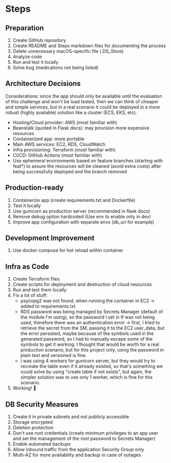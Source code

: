 # Steps

## Preparation

1. Create GitHub repository
2. Create README and Steps markdown files for documenting the process
3. Delete unnecessary macOS-specific file (.DS_Store)
4. Analyze code
5. Run and test it locally
6. Solve bug (medications not being listed)

## Architecture Decisions

Considerations: since the app should only be available until the evaluation of this challenge and won't be load tested, then we can think of cheaper and simple services, but in a real scenario it could be deployed in a more robust (highly available) solution like a cluster (ECS, EKS, etc).

- Hosting/Cloud provider: AWS (most familiar with)
- Beanstalk (quoted in Flask docs): may provision more expensive resources
- Containerized app: more portable
- Main AWS services: EC2, RDS, CloudWatch
- Infra provisioning: Terraform (most familiar with)
- CI/CD: GitHub Actions (most familiar with)
- Use ephemeral environments based on feature branches (starting with feat*) to assure the resources will be cleaned (avoid extra costs) after being successfully deployed and the branch removed

## Production-ready

1. Containerize app (create requirements.txt and Dockerfile)
2. Test it locally
3. Use gunicorn as production server (recommended in flask docs)
4. Remove debug option hardcoded (Use env to enable only in dev)
5. Improve app configuration with separate envs (db_uri for example)

## Development Improvement

1. Use docker compose for hot reload within container

## Infra as Code

1. Create Terraform files
2. Create scripts for deployment and destruction of cloud resources
3. Run and test them locally
4. Fix a lot of stuff:
    - psycopg2 was not found, when running the container in EC2 -> added to requirements.txt
    - RDS password was being managed by Secrets Manager (default of the module I'm using), so the password I set in tf was not being used, therefore there was an authentication error -> first, I tried to retrieve the secret from the SM, passing it to the EC2 user_data, but the error persisted, maybe because of the symbols used in the generated password, so I had to manually escape some of the symbols to get it working. I thought that would be worth for a real production scenario, but for this project only, using the password in plain text and versioned is fine.
    - I was using 4 workers for gunicorn server, but they would try to recreate the table even if it already existed, so that's something we could solve by using "create table if not exists", but again, the simpler solution was to use only 1 worker, which is fine for this scenario.
5. Working! :tada:

## DB Security Measures

1. Create it in private subnets and not publicly accessible
2. Storage encrypted
3. Deletion protection
4. Don't use root credentials (create minimum privileges to an app user and set the management of the root password to Secrets Manager)
5. Enable automated backups
6. Allow inbound traffic from the application Security Group only
7. Multi-AZ for more availability and backup in case of outages
